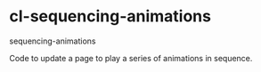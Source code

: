 # cl-sequencing-animations
sequencing-animations

 Code to update a page to play a series of animations in sequence.
